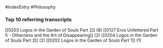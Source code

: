 #IndexEntry #Philosophy

### Top 10 referring transcripts
[[0203 Logos in the Garden of Souls Part 2]] (8)
[[0127 Eros Unfettered Part 5 - Otherness and the Art of Disappearing]] (2)
[[0204 Logos in the Garden of Souls Part 3]] (2)
[[0202 Logos in the Garden of Souls Part 1]] (1)

